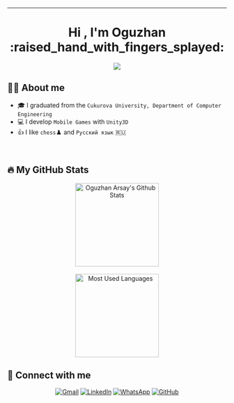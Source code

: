 ___

<h1 align="center">Hi , I'm Oguzhan :raised_hand_with_fingers_splayed:</h1>
<p align="center">
  <a href="https://github.com/oarsay"><img src="https://readme-typing-svg.herokuapp.com?font=Hobo+Sans&duration=4000&pause=100&lines=Unity+Game+Developer;Casual/Hyper-casual+Games;&center=true&width=500&height=50&color=FF004F"></a>
</p>

## :raising_hand_man:  About me

- :mortar_board: I graduated from the `Cukurova University, Department of Computer Engineering`
- :computer: I develop `Mobile Games` with `Unity3D`
- :thumbsup: I like `chess`:chess_pawn: and `Русский язык` :ru:

<br>
 
## 🔥 My GitHub Stats

<p align="center">
	<img alt="Oguzhan Arsay's Github Stats" src="https://github-readme-stats.vercel.app/api?username=oarsay&theme=radical" height="192px"/>
	<br><br>
	<img alt="Most Used Languages" src="https://github-readme-stats.vercel.app/api/top-langs/?username=oarsay&theme=radical&layout=compact" height="192px"/>
</p>

## :speech_balloon: Connect with me

<p align="center">
	<a href="mailto:oguzhan.arsay@gmail.com"><img img src="https://img.shields.io/badge/gmail-%23EA4335.svg?style=plastic&logo=gmail&logoColor=white" alt="Gmail"/></a>
	<a href="https://www.linkedin.com/in/oarsay/"><img src="https://img.shields.io/badge/linkedin-%230A66C2.svg?style=plastic&logo=linkedin&logoColor=white" alt="LinkedIn"/></a>
	<a href="https://wa.me/905327118280"><img src="https://img.shields.io/badge/whatsapp-%2325D366.svg?style=plastic&logo=whatsapp&logoColor=white" alt="WhatsApp"/></a>
	<a href="https://github.com/oarsay"><img src="https://img.shields.io/badge/github-%23181717.svg?style=plastic&logo=github&logoColor=white" alt="GitHub"/></a>    
</p>

